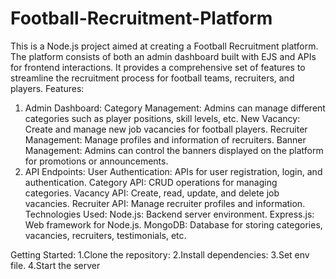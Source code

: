 # Football-Recruitment-Platform
This is a Node.js project aimed at creating a Football Recruitment platform. The platform consists of both an admin dashboard built with EJS and APIs for frontend interactions. It provides a comprehensive set of features to streamline the recruitment process for football teams, recruiters, and players.
Features:
1. Admin Dashboard:
Category Management: Admins can manage different categories such as player positions, skill levels, etc.
New Vacancy: Create and manage new job vacancies for football players.
Recruiter Management: Manage profiles and information of recruiters.
Banner Management: Admins can control the banners displayed on the platform for promotions or announcements.
2. API Endpoints:
User Authentication: APIs for user registration, login, and authentication.
Category API: CRUD operations for managing categories.
Vacancy API: Create, read, update, and delete job vacancies.
Recruiter API: Manage recruiter profiles and information.
Technologies Used:
Node.js: Backend server environment.
Express.js: Web framework for Node.js.
MongoDB: Database for storing categories, vacancies, recruiters, testimonials, etc.

Getting Started:
1.Clone the repository:
2.Install dependencies:
3.Set env file.
4.Start the server
